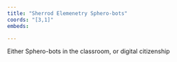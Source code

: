 ```yaml
---
title: "Sherrod Elemenetry Sphero-bots"
coords: "[3,1]"
embeds: 

---
```


Either Sphero-bots in the classroom, or digital citizenship